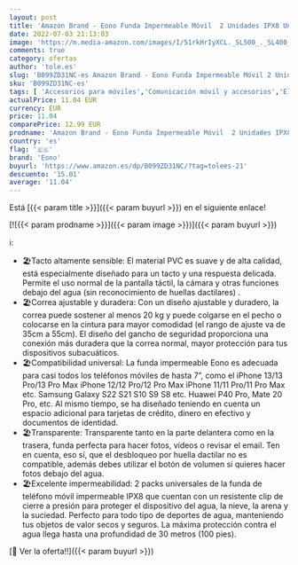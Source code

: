 ```yaml
---
layout: post
title: 'Amazon Brand - Eono Funda Impermeable Móvil  2 Unidades IPX8 Universal Bolsas Impermeables para Móvil con Correa para iPhone 13 Pro MAX 12 11 X XR 8 Samsung S22 S21 S10 S9 Xiaomi y Otros hasta 7"'
date: 2022-07-03 21:13:03
image: 'https://m.media-amazon.com/images/I/51rkHrIyXCL._SL500_._SL400_.jpg'
comments: true
category: ofertas
author: 'tole.es'
slug: 'B099ZD31NC-es Amazon Brand - Eono Funda Impermeable Móvil 2 Unidades...'
sku: 'B099ZD31NC-es'
tags: [ 'Accesorios para móviles','Comunicación móvil y accesorios','Electrónica','Fundas cartucheras para móviles','Fundas y carcasas para teléfonos móviles','eono','iphone','🇪🇸', ]
actualPrice: 11.04 EUR
currency: EUR
price: 11.04
comparePrice: 12.99 EUR
prodname: 'Amazon Brand - Eono Funda Impermeable Móvil  2 Unidades IPX8 Universal Bolsas Impermeables para Móvil con Correa para iPhone 13 Pro MAX 12 11 X XR 8 Samsung S22 S21 S10 S9 Xiaomi y Otros hasta 7"'
country: 'es'
flag: '🇪🇸'
brand: 'Eono'
buyurl: 'https://www.amazon.es/dp/B099ZD31NC/?tag=tolees-21'
descuento: '15.01'
average: '11.04'
---
```


Está [{{< param title >}}]({{< param buyurl >}}) en el siguiente enlace!

[![{{< param prodname >}}]({{< param image >}})]({{< param buyurl >}})

ℹ️:

- 🏖️Tacto altamente sensible: El material PVC es suave y de alta calidad, está especialmente diseñado para un tacto y una respuesta delicada. Permite el uso normal de la pantalla táctil, la cámara y otras funciones debajo del agua (sin reconocimiento de huellas dactilares) .
- 🏖️Correa ajustable y duradera: Con un diseño ajustable y duradero, la correa puede sostener al menos 20 kg y puede colgarse en el pecho o colocarse en la cintura para mayor comodidad (el rango de ajuste va de 35cm a 55cm). El diseño del gancho de seguridad proporciona una conexión más duradera que la correa normal, mayor protección para tus dispositivos subacuáticos.  
- 🏖️Compatibilidad universal: La funda impermeable Eono es adecuada para casi todos los teléfonos móviles de hasta 7”, como el iPhone 13/13 Pro/13 Pro Max iPhone 12/12 Pro/12 Pro Max iPhone 11/11 Pro/11 Pro Max etc. Samsung Galaxy S22 S21 S10 S9 S8 etc. Huawei P40 Pro, Mate 20 Pro, etc. Al mismo tiempo, se ha diseñado teniendo en cuenta un espacio adicional para tarjetas de crédito, dinero en efectivo y documentos de identidad.
- 🏖️Transparente: Transparente tanto en la parte delantera como en la trasera, funda perfecta para hacer fotos, vídeos o revisar el email. Ten en cuenta, eso sí, que el desbloqueo por huella dactilar no es compatible, además debes utilizar el botón de volumen si quieres hacer fotos debajo del agua.
- 🏖️Excelente impermeabilidad: 2 packs universales de la funda de teléfono móvil impermeable IPX8 que cuentan con un resistente clip de cierre a presión para proteger el dispositivo del agua, la nieve, la arena y la suciedad. Perfecto para todo tipo de deportes de agua, manteniendo tus objetos de valor secos y seguros. La máxima protección contra el agua llega hasta una profundidad de 30 metros (100 pies).

[🛒 Ver la oferta!!]({{< param buyurl >}})
